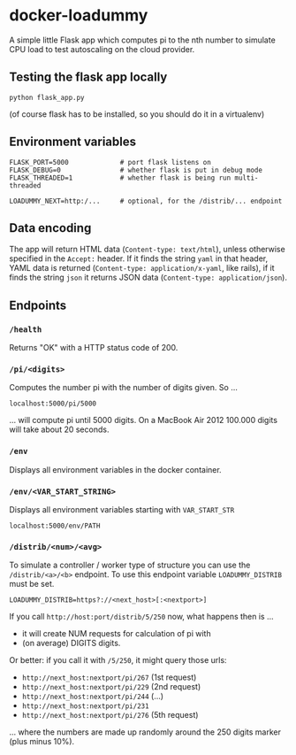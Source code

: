 # docker-loadummy

A simple little Flask app which computes pi to the nth number to simulate CPU load to test autoscaling on the cloud provider.


## Testing the flask app locally

    python flask_app.py

(of course flask has to be installed, so you should do it in a virtualenv)


## Environment variables

    FLASK_PORT=5000             # port flask listens on
    FLASK_DEBUG=0               # whether flask is put in debug mode
    FLASK_THREADED=1            # whether flask is being run multi-threaded

    LOADUMMY_NEXT=http:/...     # optional, for the /distrib/... endpoint


## Data encoding

The app will return HTML data (`Content-type: text/html`), unless otherwise specified in the `Accept:` header. If it finds the string `yaml` in that header, YAML data is returned (`Content-type: application/x-yaml`, like rails), if it finds the string `json` it returns JSON data (`Content-type: application/json`).


## Endpoints


### `/health`

Returns "OK" with a HTTP status code of 200.


### `/pi/<digits>`

Computes the number pi with the number of digits given. So ...

    localhost:5000/pi/5000

... will compute pi until 5000 digits. On a MacBook Air 2012 100.000 digits will take about 20 seconds.


### `/env`

Displays all environment variables in the docker container.


### `/env/<VAR_START_STRING>`

Displays all environment variables starting with `VAR_START_STR`

    localhost:5000/env/PATH


### `/distrib/<num>/<avg>`

To simulate a controller / worker type of structure you can use the `/distrib/<a>/<b>` endpoint. To use this endpoint variable `LOADUMMY_DISTRIB` must be set.

    LOADUMMY_DISTRIB=https?://<next_host>[:<nextport>]

If you call `http://host:port/distrib/5/250` now, what happens then is ...

* it will create NUM requests for calculation of pi with
* (on average) DIGITS digits.

Or better: if you call it with `/5/250`, it might query those urls:

* `http://next_host:nextport/pi/267` (1st request)
* `http://next_host:nextport/pi/229` (2nd request)
* `http://next_host:nextport/pi/244` (...)
* `http://next_host:nextport/pi/231`
* `http://next_host:nextport/pi/276` (5th request)

... where the numbers are made up randomly around the 250 digits marker (plus minus 10%).
